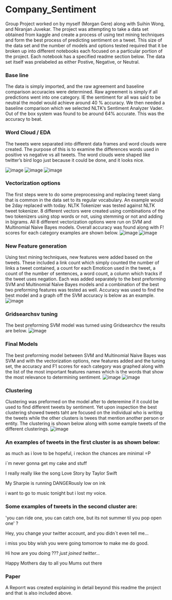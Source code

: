 # Company_Sentiment
Group Project worked on by myself (Morgan Gere) along with Suihin Wong, and Niranjan Juvekar.  The project was attempting to take a data set obtained from kaggle and create a process of using text mining techniques and form the best process of predicting sentiment on a tweet.  This size of the data set and the number of models and options tested required that it be broken up into different notebooks each focused on a particular portion of the project.  Each notebook has a specified readme section below.  The data set itself was prelabeled as either Postive, Negative, or Neutral.
### Base line
The data is simply imported, and the raw agreement and baseline comparison accuracies were determined.  Raw agreement is simply if all predictions went into one category.  IE the sentiment for all was said to be neutral the model would achieve around 40 % accuracy.  We then needed a baseline comparison which we selected NLTK’s Sentiment Analyzer Vader.  Out of the box system was found to be around 64% accurate.  This was the accuracy to beat.
### Word Cloud / EDA
The tweets were separated into different data frames and word clouds were created.  The purpose of this is to examine the differences words used in positive vs negative vs all tweets. The word clouds were shaped like twitter’s bird logo just because it could be done, and it looks nice.

![image](https://user-images.githubusercontent.com/118774600/212759650-fa7fde4b-40cd-4f0b-a947-5cecb4a394dd.png)
![image](https://user-images.githubusercontent.com/118774600/212759714-0720a275-0d6e-48d2-902a-8f5171f3d890.png)
![image](https://user-images.githubusercontent.com/118774600/212759740-e68eb326-0431-4f6e-a9ec-60d75958d2b7.png)
### Vectorization options
The first steps were to do some preprocessing and replacing tweet slang that is common in the data set to its regular vocabulary.  An example would be 2day replaced with today.  NLTK Tokenizer was tested against NLTK tweet tokenizer.  8 different vectors were created using combinations of the two tokenizers using stop words or not, using stemming or not and adding in bigrams.
All 8 different vectorization options were run on SVM and Multinomial Naive Bayes models.  Overall accuracy was found along with F! scores for each category examples are shown below.
![image](https://user-images.githubusercontent.com/118774600/212761628-d2f1e284-d1dd-4a0b-9c01-bb131f121b2f.png)
![image](https://user-images.githubusercontent.com/118774600/212761656-7db877ff-a313-4ac5-b8ce-d73ff90f7b2a.png)
### New Feature generation
Using text mining techniques, new features were added based on the tweets.  These included a link count which simply counted the number of links a tweet contained, a count for each Emoticon used in the tweet, a count of the number of sentences, a word count, a column which tracks if the tweet uses negation.  Each was added separately to the best preforming SVM and Multinomial Naïve Bayes models and a combination of the best two preforming features was tested as well. Accuracy was used to find the best model and a graph off the SVM accuracy is below as an example.
![image](https://user-images.githubusercontent.com/118774600/212761756-9fb651ca-1c4e-4cae-8748-0650b49604e8.png)
### Gridsearchsv tuning
The best preforming SVM model was turned using Gridsearchcv the results are below.
![image](https://user-images.githubusercontent.com/118774600/212762576-c77a1157-4779-472e-9d30-1e9082b535ca.png)
### Final Models
The best preforming model between SVM and Multinomial Naive Bayes was SVM and with the vectorization options, new features added and the tuning set, the accuracy and F1 scores for each category was graphed along with the list of the most important features names which is the words that show the most relevance to determining sentiment.
![image](https://user-images.githubusercontent.com/118774600/212763122-64ba2891-830e-4a79-ae79-cb20bba6585c.png)
![image](https://user-images.githubusercontent.com/118774600/212763156-8c73b9d6-e459-434e-85bf-a6035deb2b89.png)

### Clustering
Clustering was preformed on the model after to deteremine if it could be used to find different tweets by sentiment.  Yet upon inspection the best clustering showed tweets taht are focused on the individual who is writing the tweets while the other clusters is twees that mention another person or entity. The clustering is shown below along with some eample tweets of the different clusterings. 
![image](https://user-images.githubusercontent.com/118774600/212763803-657e0461-15df-43e6-9209-b5541df66cbe.png)

### An examples of tweets in the first cluster is as shown below:

as much as i love to be hopeful, i reckon the chances are minimal =P

i`m never gonna get my cake and stuff

I really really like the song Love Story by Taylor Swift

My Sharpie is running DANGERously low on ink

i want to go to music tonight but i lost my voice.

### Some examples of tweets in the second cluster are:

'you can ride one, you can catch one, but its not summer til you pop open one'  ?

Hey, you change your twitter account, and you didn`t even tell me...

i miss you bby      wish you were going tomorrow to make me do good.

Hi  how are you doing ???  *just joined twitter...*

Happy Mothers day to all you Mums out there

### Paper
A Reporrt was created explaining in detail beyond this readme the project and that is also included above.

